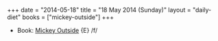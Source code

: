 +++
date = "2014-05-18"
title = "18 May 2014 (Sunday)"
layout = "daily-diet"
books = ["mickey-outside"]
+++

<ul>
<li class="entry Book">Book: <a href="/books/mickey-outside">Mickey Outside</a> {E} /f/</li>
</ul>